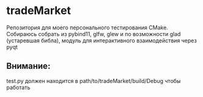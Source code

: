 # tradeMarket
Репозитория для моего персонального тестирования CMake. Собираюсь собрать из pybind11, glfw, glew и по возможности glad (устаревшая библа), модуль для интерактивного взаимодействия через pyqt

## Внимание:
test.py должен находится в path/to/tradeMarket/build/Debug чтобы работать
